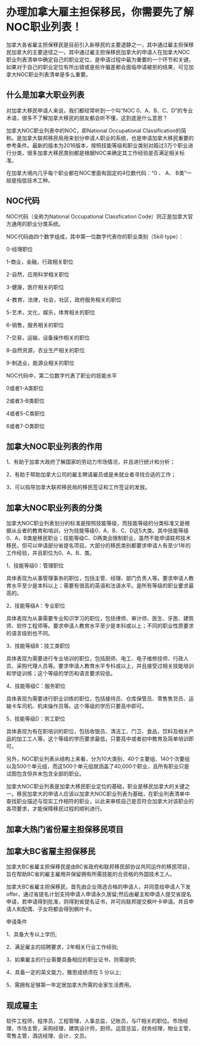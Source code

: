 # 办理加拿大雇主担保移民，你需要先了解NOC职业列表！

加拿大各省雇主担保移民是目前引入新移民的主要退静之一，其中通过雇主担保移民加拿大的主要途径之一，其中通过雇主担保移民加拿大的申请人在加拿大NOC职业列表清单中确定自己的职业定位，是申请过程中最为重要的一个环节和关键。如果对于自己的职业定位有所出错或是些许偏差都会面临申请被拒的结果，可见加拿大NOC职业列表清单是多么重要。

## 什么是加拿大职业列表

对加拿大移民申请人来说，我们都经常听到一个叫“NOC 0、A、B、C、D”的专业术语，很多不了解加拿大移民的朋友都会听不懂，这到底是什么意思？

加拿大NOC职业列表中的NOC，即National Occupational Classification的简称。是加拿大联邦移民局用来划分申请人职业的系统，也是申请加拿大移民重要的参考条件。最新的版本为2016版本，按照技能等级和职业类别对超过3万个职业进行分类，很多加拿大移民类别都是根据NOC来确定其工作经验是否满足相关标准。

在加拿大境内几乎每个职业都在NOC里面有固定的4位数代码：“0 、 A、 B类”一般是指低技术工种。

## NOC代码

NOC代码（全称为National Occupational Classfication Code）则正是加拿大官方通用的职业分类系统。

NOC代码由四个数字组成，其中第一位数字代表你的职业类别（Skill type）：

0-经理职位

1-商业，金融，行政相关职位

2-自然，应用科学相关职位

3-健康，医疗相关的职位

4-教育，法律，社会，社区，政府服务相关的职位

5-艺术，文化，娱乐，体育相关的职位

6-销售，服务相关的职位

7-交易，运输，设备操作相关的职位

8-自然资源，农业生产相关的职位

9-制造业，能源业相关的职位

NOC代码中，第二位数字代表了职业的技能水平

0或者1-A类职位

2或者3-B类职位

4或者5-C类职位

6或者7-D类职位

## 加拿大NOC职业列表的作用

1、有助于加拿大政府了解国家的劳动力市场情况，并且进行统计和分析；

2、有助于帮助加拿大公司的雇主聘请雇员或是未就业者寻找合适的工作；

3、可以指导加拿大联邦移民局的移民签证和工作签证的发放。

## 加拿大NOC职业列表的分类

加拿大NOC职业列表划分的标准是按照技能等级，而技能等级的分类标准又是根据从业者的教育和培训，分为技能等级0、A、B、C、D这5大类。其中技能等级0、A、B类是移民职业；技能等级C、D两类会限制职业，虽然不能申请联邦技术移民，但可以申请部分省提名项目。大部分的移民类别都要求申请人有至少1年的工作经验，并且职位为0、A、B、类。

1、技能等级0：管理职位

具体表现为从事管理事务的职位，包括主管、经理、部门负责人等。要求申请人教育水平至少是本科以上；需要有很高的英语和法语水平。是所有等级的职业要求最高的。

2、技能等级A：专业职位

具体表现为从事需要专业知识学习的职位，包括律师、审计师、医生、牙医、建筑师、软件工程师等。要求申请人教育水平至少是本科或以上；不同的职业性质要求的语言级别也不同。

3、技能等级B：技工类职位

具体表现为需要进行专业培训的职位，包括厨师、电工、电子维修技师、行政人员、采购代理人员等。要求申请人教育水平专科或以上，并且接受过相关技能培训和学徒训练；这个等级的学历和语言要求较低。

4、技能等级C：服务职位

具体表现为需要进行职业训练的职位，包括接待员、仓库保管员、零售售货员、运输卡车司机、机床操作员等。这个等级的学历只要高中即可。

5、技能等级D：劳工职位

具体表现为有在职培训的职位，包括收银员、清洁工、门卫、食品，饮料及相关产品的加工工人等。这个等级的学历要求最低，只要高中或者初中教育及简单培训即可。

另外，NOC职业列表从结构上来看，分为10大类别、40个主要组、140个次要组以及500个单元组，而这500个单元组就涵盖了40,000个职业，且所有职业只是试图包含但并未包含全部的职业。

加拿大NOC职业列表是加拿大移民职业定位的基础，职业是移民加拿大的关键之一。移民加拿大的申请人应该以加拿大NOC职业列表为基础，在职业列表清单中查找职业描述与现实工作相符的职业，以此来审核自己是否符合加拿大对该职业的各项要求，才能保障移民过程的顺利进行。

## 加拿大热门省份雇主担保移民项目

## 加拿大BC省雇主担保移民

加拿大BC省雇主担保移民是由BC省政府和联邦移民部协议共同运作的移民项目，旨在帮助BC省的雇主雇用并保留拥有所需技能的合资格的外国技术工人。

加拿大BC省雇主担保移民，首先由企业筛选合格的申请人，并同意给申请人下发offer，通过省提名计划支持申请人申请永久居留;然后由雇主和申请人提交省提名申请，若申请得到批准，则得到省提名证书，并可向联邦提交枫叶卡申请。并且申请人和配偶、子女将都会得到枫叶卡。

申请条件

1、具备大专以上学历;

2、满足雇主的招聘要求，2年相关行业工作经验;

3、如果雇主的行业需要具备相应的职业证书，则需提供;

4、具备一定的英文能力，雅思成绩须在 5 分以上;

5、需拥有足够第一年定居加拿大所需的全家生活费用。

## 现成雇主

软件工程师，程序员，工程管理，人事总监，记账员，与IT相关的职位。市场经理，市场主管，采购经理，建筑设计师，厨师。运营总监，财务经理，物业主管，零售主管，酒店经理、会计、文员。

